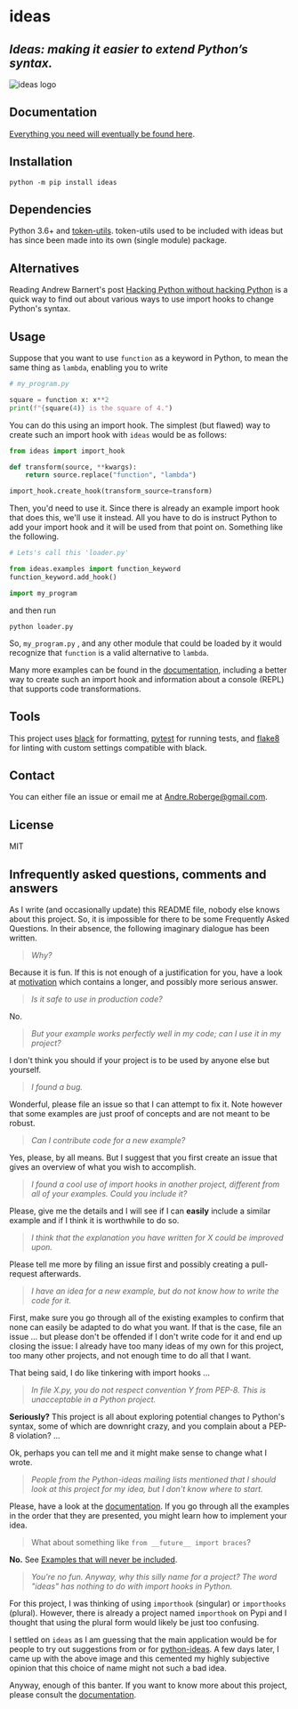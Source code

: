 # ideas

## *Ideas: making it easier to extend Python’s syntax.*

![ideas logo](https://raw.githubusercontent.com/aroberge/ideas/master/ideas.png)


## Documentation

[Everything you need will eventually be found here](https://aroberge.github.io/ideas/docs/html/).

## Installation

```
python -m pip install ideas
```

## Dependencies

Python 3.6+ and [token-utils](https://github.com/aroberge/token-utils).
token-utils used to be included with ideas but has since been made into
its own (single module) package.


## Alternatives

Reading Andrew Barnert's post [Hacking Python without hacking Python](http://stupidpythonideas.blogspot.com/2015/06/hacking-python-without-hacking-python.html)
is a quick way to find out about various ways to use import hooks to
change Python's syntax.

## Usage

Suppose that you want to use `function` as a keyword in Python, to mean
the same thing as `lambda`, enabling you to write

```python
# my_program.py

square = function x: x**2
print(f"{square(4)} is the square of 4.")
```

You can do this using an import hook.
The simplest (but flawed) way to create such an import hook with `ideas`
would be as follows:

```python
from ideas import import_hook

def transform(source, **kwargs):
    return source.replace("function", "lambda")

import_hook.create_hook(transform_source=transform)
```

Then, you'd need to use it. Since there is already an example import hook
that does this, we'll use it instead.  All you have to do
is instruct Python to add your import hook and it will be used
from that point on. Something like the following.

```python
# Lets's call this 'loader.py'

from ideas.examples import function_keyword
function_keyword.add_hook()

import my_program
```

and then run

```
python loader.py
```

So, `my_program.py` , and any other module that could be
loaded by it would recognize that `function` is a valid alternative to `lambda`.

Many more examples can be found in the [documentation](https://aroberge.github.io/ideas/docs/html/), including a better way to create such an import hook and information about
a console (REPL) that supports code transformations.


## Tools

This project uses [black](https://black.readthedocs.io/en/stable/) for formatting,
[pytest](https://docs.pytest.org/en/latest/) for running tests,
and [flake8](https://flake8.pycqa.org/en/latest/) for linting with custom
settings compatible with black.

## Contact

You can either file an issue or email me at <Andre.Roberge@gmail.com>.


## License

MIT


## Infrequently asked questions, comments and answers

As I write (and occasionally update) this README file, nobody else knows
about this project. So, it is impossible for there to be some Frequently Asked
Questions.  In their absence, the following imaginary dialogue has been written.

> _Why?_

Because it is fun. If this is not enough of a justification for you, have a look at
[motivation](https://aroberge.github.io/ideas/docs/html/motivation.html)
which contains a longer, and possibly more serious answer.

> _Is it safe to use in production code?_

No.

> _But your example works perfectly well in my code; can I use it in my
> project?_

I don't think you should if your project is to be used by anyone else
but yourself.

> _I found a bug._

Wonderful, please file an issue so that I can attempt to fix it. Note however
that some examples are just proof of concepts and are not meant to be robust.

> _Can I contribute code for a new example?_

Yes, please, by all means. But I suggest that you first create an issue that gives
an overview of what you wish to accomplish.

> _I found a cool use of import hooks in another project, different from
> all of your examples. Could you include it?_

Please, give me the details and I will see if I can **easily** include
a similar example and if I think it is worthwhile to do so.

> _I think that the explanation you have written for X could be improved upon._

Please tell me more by filing an issue first and possibly creating a pull-request afterwards.

> _I have an idea for a new example, but do not know how to write the code for it._

First, make sure you go through all of the existing examples to confirm that
none can easily be adapted to do what you want.
If that is the case, file an issue ...
but please don't be offended if I don't write code for it
and end up closing the issue: I already have too many ideas of my own
for this project, too many other projects, and not
enough time to do all that I want.

That being said, I do like tinkering with import hooks ...

> _In file X.py, you do not respect convention Y from PEP-8. This is unacceptable
> in a Python project._

**Seriously?**  This project is all about exploring potential changes
to Python's syntax, some of which are downright crazy, and you complain
about a PEP-8 violation? ...

Ok, perhaps you can tell me and it might make sense to change what I wrote.

> _People from the Python-ideas mailing lists mentioned that I should look
> at this project for my idea, but I don't know where to start._

Please, have a look at the [documentation](https://aroberge.github.io/ideas/docs/html/).
If you go through all the examples in the order that they are presented, you
might learn how to implement your idea.

> What about something like `from __future__ import braces`?

**No.** See [Examples that will never be included](https://aroberge.github.io/ideas/docs/html/excluded.html).

> _You're no fun. Anyway, why this silly name for a project?
> The word "ideas" has nothing to do with import hooks in Python._

For this project, I was thinking of using `importhook` (singular) or
`importhooks` (plural). However, there is already a project named
`importhook` on Pypi and I thought that using the plural form would
likely be just too confusing.

I settled on `ideas` as I am guessing that the main application would be
for people to try out suggestions from or for
[python-ideas](https://mail.python.org/archives/list/python-ideas@python.org/).
A few days later, I came up with the above image and this cemented my
highly subjective opinion that this choice of name might not such a bad idea.

Anyway, enough of this banter. If you want to know more about this project,
please consult the [documentation](https://aroberge.github.io/ideas/docs/html/).
